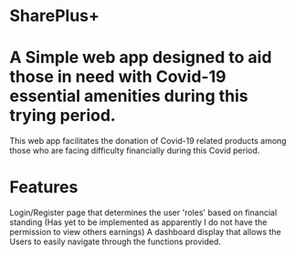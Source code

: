 # SharePlus+
# A Simple web app designed to aid those in need with Covid-19 essential amenities during this trying period.

This web app facilitates the donation of Covid-19 related products among those who are facing difficulty financially during this Covid period.

# Features
Login/Register page that determines the user 'roles' based on financial standing (Has yet to be implemented as apparently I do not have the permission to view others earnings)
A dashboard display that allows the Users to easily navigate through the functions provided.
